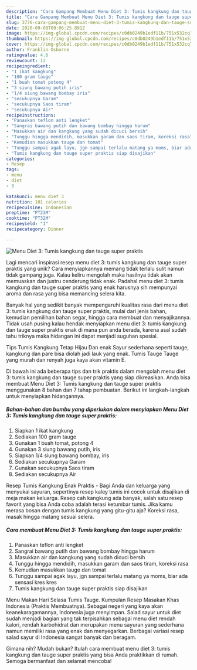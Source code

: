 ```yaml
---
description: "Cara Gampang Membuat Menu Diet 3: Tumis kangkung dan tauge super praktis yang Menggugah Selera"
title: "Cara Gampang Membuat Menu Diet 3: Tumis kangkung dan tauge super praktis yang Menggugah Selera"
slug: 3776-cara-gampang-membuat-menu-diet-3-tumis-kangkung-dan-tauge-super-praktis-yang-menggugah-selera
date: 2020-09-08T09:06:25.891Z
image: https://img-global.cpcdn.com/recipes/c0db0249b1edf11b/751x532cq70/menu-diet-3-tumis-kangkung-dan-tauge-super-praktis-foto-resep-utama.jpg
thumbnail: https://img-global.cpcdn.com/recipes/c0db0249b1edf11b/751x532cq70/menu-diet-3-tumis-kangkung-dan-tauge-super-praktis-foto-resep-utama.jpg
cover: https://img-global.cpcdn.com/recipes/c0db0249b1edf11b/751x532cq70/menu-diet-3-tumis-kangkung-dan-tauge-super-praktis-foto-resep-utama.jpg
author: Franklin Osborne
ratingvalue: 4.6
reviewcount: 13
recipeingredient:
- "1 ikat kangkung"
- "100 gram tauge"
- "1 buah tomat potong 4"
- "3 siung bawang putih iris"
- "1/4 siung bawang bombay iris"
- "secukupnya Garam"
- "secukupnya Saos tiram"
- "secukupnya Air"
recipeinstructions:
- "Panaskan teflon anti lengket"
- "Sangrai bawang putih dan bawang bombay hingga harum"
- "Masukkan air dan kangkung yang sudah dicuci bersih"
- "Tunggu hingga mendidih, masukkan garam dan saos tiram, koreksi rasa"
- "Kemudian masukkan tauge dan tomat"
- "Tunggu sampai agak layu, jgn sampai terlalu matang ya moms, biar ada sensasi kres kres"
- "Tumis kangkung dan tauge super praktis siap disajikan"
categories:
- Resep
tags:
- menu
- diet
- 3

katakunci: menu diet 3 
nutrition: 101 calories
recipecuisine: Indonesian
preptime: "PT23M"
cooktime: "PT32M"
recipeyield: "1"
recipecategory: Dinner

---
```



![Menu Diet 3: Tumis kangkung dan tauge super praktis](https://img-global.cpcdn.com/recipes/c0db0249b1edf11b/751x532cq70/menu-diet-3-tumis-kangkung-dan-tauge-super-praktis-foto-resep-utama.jpg)

Lagi mencari inspirasi resep menu diet 3: tumis kangkung dan tauge super praktis yang unik? Cara menyiapkannya memang tidak terlalu sulit namun tidak gampang juga. Kalau keliru mengolah maka hasilnya tidak akan memuaskan dan justru cenderung tidak enak. Padahal menu diet 3: tumis kangkung dan tauge super praktis yang enak harusnya sih mempunyai aroma dan rasa yang bisa memancing selera kita.

Banyak hal yang sedikit banyak mempengaruhi kualitas rasa dari menu diet 3: tumis kangkung dan tauge super praktis, mulai dari jenis bahan, kemudian pemilihan bahan segar, hingga cara membuat dan menyajikannya. Tidak usah pusing kalau hendak menyiapkan menu diet 3: tumis kangkung dan tauge super praktis enak di mana pun anda berada, karena asal sudah tahu triknya maka hidangan ini dapat menjadi suguhan spesial.

Tips Tumis Kangkung Tetap Hijau Dan enak Sayur sederhana seperti tauge, kangkung dan pare bisa diolah jadi lauk yang enak. Tumis Tauge Tauge yang murah dan renyah juga kaya akan vitamin E.


Di bawah ini ada beberapa tips dan trik praktis dalam mengolah menu diet 3: tumis kangkung dan tauge super praktis yang siap dikreasikan. Anda bisa membuat Menu Diet 3: Tumis kangkung dan tauge super praktis menggunakan 8 bahan dan 7 tahap pembuatan. Berikut ini langkah-langkah untuk menyiapkan hidangannya.

<!--inarticleads1-->

##### Bahan-bahan dan bumbu yang diperlukan dalam menyiapkan Menu Diet 3: Tumis kangkung dan tauge super praktis:

1. Siapkan 1 ikat kangkung
1. Sediakan 100 gram tauge
1. Gunakan 1 buah tomat, potong 4
1. Gunakan 3 siung bawang putih, iris
1. Siapkan 1/4 siung bawang bombay, iris
1. Sediakan secukupnya Garam
1. Gunakan secukupnya Saos tiram
1. Sediakan secukupnya Air


Resep Tumis Kangkung Enak Praktis - Bagi Anda dan keluarga yang menyukai sayuran, sepertinya resep kaley tumis ini cocok untuk disajikan di meja makan keluarga. Resep cah kangkung ada banyak, salah satu resep favorit yang bisa Anda coba adalah terasi ketumbar tumis. Jika kamu merasa bosan dengan tumis kangkung yang gitu-gitu aja? Koreksi rasa, masak hingga matang sesuai selera. 

<!--inarticleads2-->

##### Cara membuat Menu Diet 3: Tumis kangkung dan tauge super praktis:

1. Panaskan teflon anti lengket
1. Sangrai bawang putih dan bawang bombay hingga harum
1. Masukkan air dan kangkung yang sudah dicuci bersih
1. Tunggu hingga mendidih, masukkan garam dan saos tiram, koreksi rasa
1. Kemudian masukkan tauge dan tomat
1. Tunggu sampai agak layu, jgn sampai terlalu matang ya moms, biar ada sensasi kres kres
1. Tumis kangkung dan tauge super praktis siap disajikan


Menu Makan Hari Selasa Tumis Tauge. Kumpulan Resep Masakan Khas Indonesia (Praktis Membuatnya). Sebagai negeri yang kaya akan keanekaragamannya, Indonesia juga menyimpan. Salad sayur untuk diet sudah menjadi bagian yang tak terpisahkan sebagai menu diet rendah kalori, rendah karbohidrat dan merupakan menu sayuran yang sederhana namun memiliki rasa yang enak dan menyegarkan. Berbagai variasi resep salad sayur di Indonesia sangat banyak dan beragam. 

Gimana nih? Mudah bukan? Itulah cara membuat menu diet 3: tumis kangkung dan tauge super praktis yang bisa Anda praktikkan di rumah. Semoga bermanfaat dan selamat mencoba!
